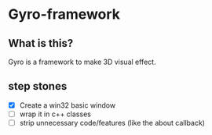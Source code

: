 # Gyro-framework

## What is this?

Gyro is a framework to make 3D visual effect.

## step stones
* [X] Create a win32 basic window
* [ ] wrap it in c++ classes
* [ ] strip unnecessary code/features (like the about callback)
